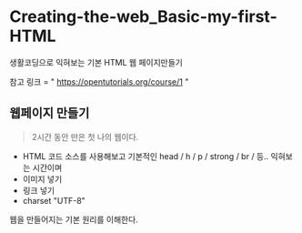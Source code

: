# Creating-the-web_Basic-my-first-HTML
생활코딩으로 익혀보는 기본 HTML 웹 페이지만들기 

참고 링크 = " https://opentutorials.org/course/1 "

## 웹페이지 만들기

> 2시간 동안 만은 첫 나의 웹이다. 
- HTML 코드 소스를 사용해보고 기본적인 head / h / p / strong / br / 등.. 익혀보는 시간이며 
- 이미지 넣기 
- 링크 넣기 
- charset "UTF-8"

 웹을 만들어지는 기본 원리를 이해한다.
